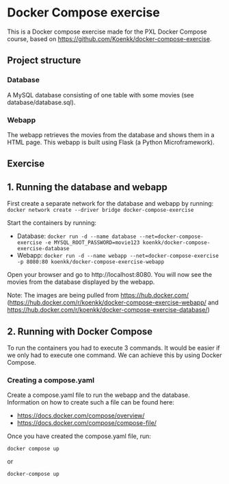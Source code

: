 # Docker Compose exercise
This is a Docker compose exercise made for the PXL Docker Compose course, based on https://github.com/Koenkk/docker-compose-exercise.

## Project structure
### Database
A MySQL database consisting of one table with some movies (see database/database.sql).

### Webapp
The webapp retrieves the movies from the database and shows them in a HTML page. This webapp is built using Flask (a Python Microframework).

## Exercise
## 1. Running the database and webapp
First create a separate network for the database and webapp by running: `docker network create --driver bridge docker-compose-exercise`

Start the containers by running:
* Database: `docker run -d --name database --net=docker-compose-exercise -e MYSQL_ROOT_PASSWORD=movie123 koenkk/docker-compose-exercise-database`
* Webapp: `docker run -d --name webapp --net=docker-compose-exercise -p 8080:80 koenkk/docker-compose-exercise-webapp`

Open your browser and go to http://localhost:8080. You will now see the movies from the database displayed by the webapp.

Note: The images are being pulled from https://hub.docker.com/ (https://hub.docker.com/r/koenkk/docker-compose-exercise-webapp/ and https://hub.docker.com/r/koenkk/docker-compose-exercise-database/)

## 2. Running with Docker Compose
To run the containers you had to execute 3 commands. It would be easier if we only had to execute one command. We can achieve this by using Docker Compose.

### Creating a compose.yaml
Create a compose.yaml file to run the webapp and the database. Information on how to create such a file can be found here:
* https://docs.docker.com/compose/overview/
* https://docs.docker.com/compose/compose-file/

Once you have created the compose.yaml file, run:
```
docker compose up
```
or
```
docker-compose up
```
